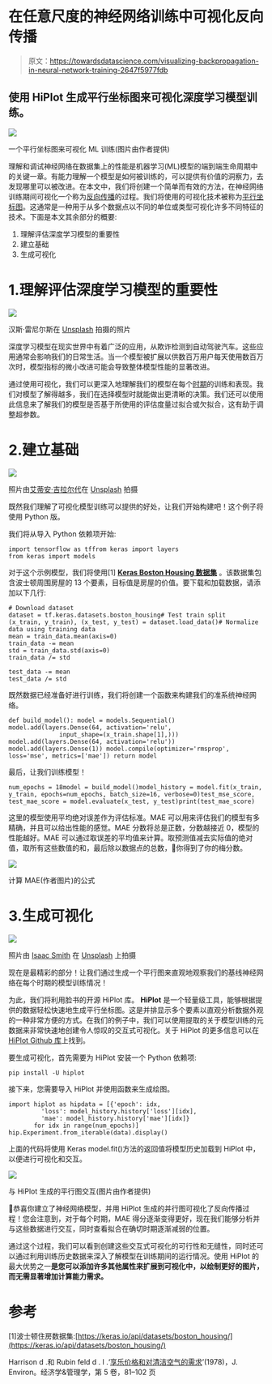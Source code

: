 # 在任意尺度的神经网络训练中可视化反向传播

> 原文：<https://towardsdatascience.com/visualizing-backpropagation-in-neural-network-training-2647f5977fdb>

## 使用 HiPlot 生成平行坐标图来可视化深度学习模型训练。

![](img/8b744e4f36364951c001845ac7cb1025.png)

一个平行坐标图来可视化 ML 训练(图片由作者提供)

理解和调试神经网络在数据集上的性能是机器学习(ML)模型的端到端生命周期中的关键一章。有能力理解一个模型是如何被训练的，可以提供有价值的洞察力，去发现哪里可以被改进。在本文中，我们将创建一个简单而有效的方法，在神经网络训练期间可视化一个称为[反向传播](/understanding-backpropagation-algorithm-7bb3aa2f95fd)的过程。我们将使用的可视化技术被称为[平行坐标图](https://www.data-to-viz.com/graph/parallel.html)。这通常是一种用于从多个数据点以不同的单位或类型可视化许多不同特征的技术。下面是本文其余部分的概要:

1.  理解评估深度学习模型的重要性
2.  建立基础
3.  生成可视化

# 1.理解评估深度学习模型的重要性

![](img/f6fb02e3ea4faf4fe9ede7be325bfd55.png)

汉斯·雷尼尔斯在 [Unsplash](https://unsplash.com?utm_source=medium&utm_medium=referral) 拍摄的照片

深度学习模型在现实世界中有着广泛的应用，从欺诈检测到自动驾驶汽车。这些应用通常会影响我们的日常生活。当一个模型被扩展以供数百万用户每天使用数百万次时，模型指标的微小改进可能会导致整体模型性能的显著改进。

通过使用可视化，我们可以更深入地理解我们的模型在每个[时期](https://deepai.org/machine-learning-glossary-and-terms/epoch)的训练和表现。我们对模型了解得越多，我们在选择模型时就能做出更清晰的决策。我们还可以使用此信息来了解我们的模型是否基于所使用的评估度量过拟合或欠拟合，这有助于调整超参数。

# 2.建立基础

![](img/8e5cf1ac1d1a1b7f1a3117d7ecea5717.png)

照片由[艾蒂安·吉拉尔代](https://unsplash.com/@etiennegirardet?utm_source=medium&utm_medium=referral)在 [Unsplash](https://unsplash.com?utm_source=medium&utm_medium=referral) 拍摄

既然我们理解了可视化模型训练可以提供的好处，让我们开始构建吧！这个例子将使用 Python 版。

我们将从导入 Python 依赖项开始:

```
import tensorflow as tffrom keras import layers
from keras import models
```

对于这个示例模型，我们将使用[1] [**Keras Boston Housing 数据集**](https://keras.io/api/datasets/boston_housing/) 。该数据集包含波士顿周围房屋的 13 个要素，目标值是房屋的价值。要下载和加载数据，请添加以下几行:

```
# Download dataset
dataset = tf.keras.datasets.boston_housing# Test train split
(x_train, y_train), (x_test, y_test) = dataset.load_data()# Normalize data using training data
mean = train_data.mean(axis=0)
train_data -= mean
std = train_data.std(axis=0)
train_data /= std

test_data -= mean
test_data /= std
```

既然数据已经准备好进行训练，我们将创建一个函数来构建我们的准系统神经网络。

```
def build_model(): model = models.Sequential() model.add(layers.Dense(64, activation='relu',
              input_shape=(x_train.shape[1],))) model.add(layers.Dense(64, activation='relu')) model.add(layers.Dense(1)) model.compile(optimizer='rmsprop', loss='mse', metrics=['mae']) return model
```

最后，让我们训练模型！

```
num_epochs = 18model = build_model()model_history = model.fit(x_train, y_train, epochs=num_epochs, batch_size=16, verbose=0)test_mse_score, test_mae_score = model.evaluate(x_test, y_test)print(test_mae_score)
```

这里的模型使用平均绝对误差作为评估标准。MAE 可以用来评估我们的模型有多精确，并且可以给出性能的感觉。MAE 分数将总是正数，分数越接近 0，模型的性能越好。MAE 可以通过取误差的平均值来计算。取预测值减去实际值的绝对值，取所有这些数值的和，最后除以数据点的总数，🎉你得到了你的梅分数。

![](img/69e06f85f65d7fe65580a30b66b586e5.png)

计算 MAE(作者图片)的公式

# 3.生成可视化

![](img/21a9d49484d93d0107eca27b3f426e80.png)

照片由 [Isaac Smith](https://unsplash.com/@isaacmsmith?utm_source=medium&utm_medium=referral) 在 [Unsplash](https://unsplash.com?utm_source=medium&utm_medium=referral) 上拍摄

现在是最精彩的部分！让我们通过生成一个平行图来直观地观察我们的基线神经网络在每个时期的模型训练情况！

为此，我们将利用脸书的开源 HiPlot 库。 **HiPlot** 是一个轻量级工具，能够根据提供的数据轻松快速地生成平行坐标图。这是并排显示多个要素以直观分析数据外观的一种非常方便的方式。在我们的例子中，我们可以使用提取的关于模型训练的元数据来非常快速地创建令人惊叹的交互式可视化。关于 HiPlot 的更多信息可以在 [HiPlot Github 库](https://github.com/facebookresearch/hiplot)上找到。

要生成可视化，首先需要为 HiPlot 安装一个 Python 依赖项:

```
pip install -U hiplot
```

接下来，您需要导入 HiPlot 并使用函数来生成绘图。

```
import hiplot as hipdata = [{'epoch': idx,
         'loss': model_history.history['loss'][idx], 
         'mae': model_history.history['mae'][idx]}
       for idx in range(num_epochs)]
hip.Experiment.from_iterable(data).display()
```

上面的代码将使用 Keras model.fit()方法的返回值将模型历史加载到 HiPlot 中，以便进行可视化和交互。

![](img/654b72d1fdb7f149c86080b2a242a424.png)

与 HiPlot 生成的平行图交互(图片由作者提供)

🎉恭喜你建立了神经网络模型，并用 HiPlot 生成的并行图可视化了反向传播过程！您会注意到，对于每个时期，MAE 得分逐渐变得更好，现在我们能够分析并与这些数据进行交互，同时查看拟合在确切时期逐渐减弱的位置。

通过这个过程，我们可以看到创建这些交互式可视化的可行性和无缝性，同时还可以通过利用训练历史数据来深入了解模型在训练期间的运行情况。使用 HiPlot 的最大优势之一**是您可以添加许多其他属性来扩展到可视化中，以绘制更好的图片，而无需显著增加计算能力需求。**

# 参考

[1]波士顿住房数据集:[https://keras.io/api/datasets/boston_housing/](https://keras.io/api/datasets/boston_housing/)

Harrison d .和 Rubin feld d . l .‘[享乐价格和对清洁空气的需求](https://www.law.berkeley.edu/files/Hedonic.PDF)’(1978)，J. Environ。经济学&管理学，第 5 卷，81–102 页